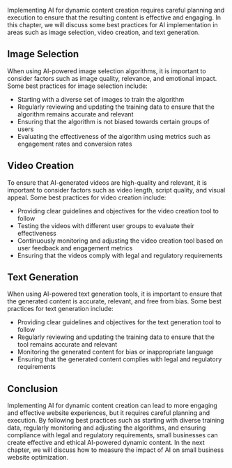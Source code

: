 
Implementing AI for dynamic content creation requires careful planning and execution to ensure that the resulting content is effective and engaging. In this chapter, we will discuss some best practices for AI implementation in areas such as image selection, video creation, and text generation.

Image Selection
---------------

When using AI-powered image selection algorithms, it is important to consider factors such as image quality, relevance, and emotional impact. Some best practices for image selection include:

* Starting with a diverse set of images to train the algorithm
* Regularly reviewing and updating the training data to ensure that the algorithm remains accurate and relevant
* Ensuring that the algorithm is not biased towards certain groups of users
* Evaluating the effectiveness of the algorithm using metrics such as engagement rates and conversion rates

Video Creation
--------------

To ensure that AI-generated videos are high-quality and relevant, it is important to consider factors such as video length, script quality, and visual appeal. Some best practices for video creation include:

* Providing clear guidelines and objectives for the video creation tool to follow
* Testing the videos with different user groups to evaluate their effectiveness
* Continuously monitoring and adjusting the video creation tool based on user feedback and engagement metrics
* Ensuring that the videos comply with legal and regulatory requirements

Text Generation
---------------

When using AI-powered text generation tools, it is important to ensure that the generated content is accurate, relevant, and free from bias. Some best practices for text generation include:

* Providing clear guidelines and objectives for the text generation tool to follow
* Regularly reviewing and updating the training data to ensure that the tool remains accurate and relevant
* Monitoring the generated content for bias or inappropriate language
* Ensuring that the generated content complies with legal and regulatory requirements

Conclusion
----------

Implementing AI for dynamic content creation can lead to more engaging and effective website experiences, but it requires careful planning and execution. By following best practices such as starting with diverse training data, regularly monitoring and adjusting the algorithms, and ensuring compliance with legal and regulatory requirements, small businesses can create effective and ethical AI-powered dynamic content. In the next chapter, we will discuss how to measure the impact of AI on small business website optimization.
